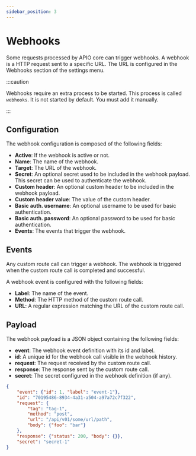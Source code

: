 ```yaml
---
sidebar_position: 3
---
```


# Webhooks

Some requests processed by APIO core can trigger webhooks. A webhook is a HTTP request sent to a specific URL. The URL is configured in the Webhooks section of the settings menu.

:::caution

Webhooks require an extra process to be started. This process is called `webhooks`. It is not started by default. You must add it manually.

:::

## Configuration

The webhook configuration is composed of the following fields:

- **Active**: If the webhook is active or not.
- **Name**: The name of the webhook.
- **Target**: The URL of the webhook.
- **Secret**: An optional secret used to be included in the webhook payload. This secret can be used to authenticate the webhook.
- **Custom header**: An optional custom header to be included in the webhook payload.
- **Custom header value**: The value of the custom header.
- **Basic auth. username**: An optional username to be used for basic authentication.
- **Basic auth. password**: An optional password to be used for basic authentication.
- **Events**: The events that trigger the webhook.

## Events

Any custom route call can trigger a webhook. The webhook is triggered when the custom route call is completed and successful.

A webhook event is configured with the following fields:

- **Label**: The name of the event.
- **Method**: The HTTP method of the custom route call.
- **URL**: A regular expression matching the URL of the custom route call.

## Payload

The webhook payload is a JSON object containing the following fields:

- **event**: The webhook event definition with its id and label.
- **id**: A unique id for the webhook call visible in the webhook history.
- **request**: The request received by the custom route call.
- **response**: The response sent by the custom route call.
- **secret**: The secret configured in the webhook definition (if any).

```json
{
    "event": {"id": 1, "label": "event-1"},
    "id": "70195486-8934-4a31-a504-a97a72c7f322",
    "request": {
        "tag": "tag-1",
        "method": "post",
        "url": "/api/v01/some/url/path",
        "body": {"foo": "bar"}
    },
    "response": {"status": 200, "body": {}},
    "secret": "secret-1"
}
```
